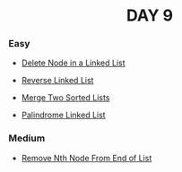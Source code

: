 <h1 align="center"> 
DAY 9
</h1>

### Easy

- [Delete Node in a Linked List](https://github.com/asthakri50/100_DAYS_OF_CODE/blob/main/Day9/1.java)
- [Reverse Linked List](https://github.com/asthakri50/100_DAYS_OF_CODE/blob/main/Day9/3.java)

- [Merge Two Sorted Lists](https://github.com/asthakri50/100_DAYS_OF_CODE/blob/main/Day9/4.java)

- [Palindrome Linked List](https://github.com/asthakri50/100_DAYS_OF_CODE/blob/main/Day9/5.java)

### Medium

- [Remove Nth Node From End of List](https://github.com/asthakri50/100_DAYS_OF_CODE/blob/main/Day9/2.java)
